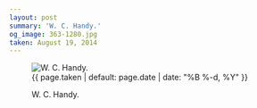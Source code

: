 ```yaml
---
layout: post
summary: 'W. C. Handy.'
og_image: 363-1280.jpg
taken: August 19, 2014
---
```


<figure class="post" data-src="{{ site.assets_url }}/{{ page.og_image }}" data-sub-html='#caption-{{ page.id | remove_first: "/" }}'>
<img alt="W. C. Handy." sizes="(min-width: 700px) 50vw, calc(100vw - 2rem)" src="{{ site.assets_url }}/363-640.jpg" srcset="{{ site.assets_url }}/363-1280.jpg 1280w, {{ site.assets_url }}/363-960.jpg 960w, {{ site.assets_url }}/363-640.jpg 640w, {{ site.assets_url }}/363-320.jpg 320w"/>
<figcaption id='caption-{{ page.id | remove_first: "/" }}'>
<time>{{ page.taken | default: page.date | date: "%B %-d, %Y" }}</time>
<p>W. C. Handy.</p>
</figcaption>
</figure>
